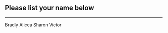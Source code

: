 ## Please list your name below
--------------------------------------------------------------------------------------------------------------------------------------
Bradly Alicea
Sharon Victor
